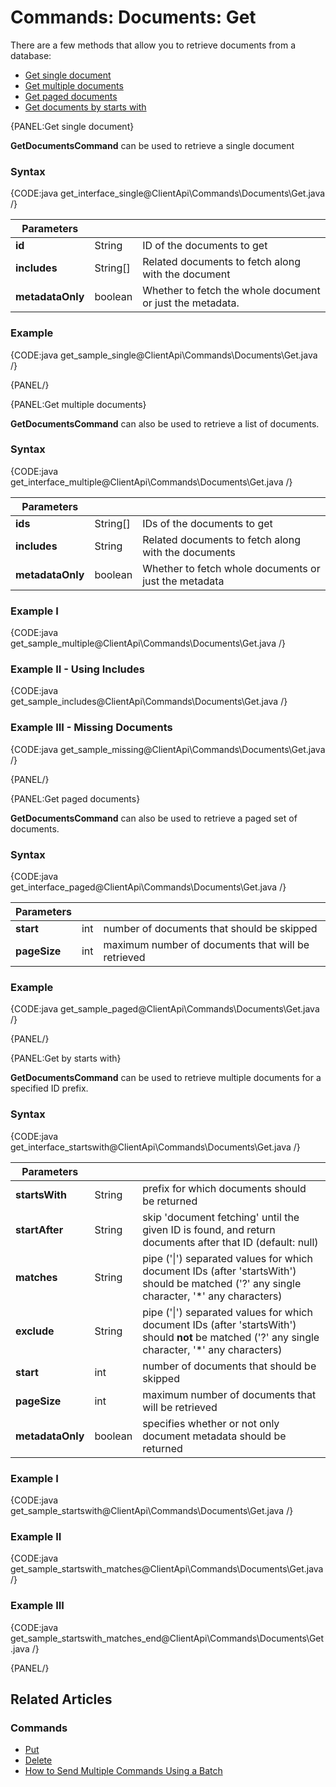 # Commands: Documents: Get

There are a few methods that allow you to retrieve documents from a database:   

- [Get single document](../../../client-api/commands/documents/get#get-single-document)   
- [Get multiple documents](../../../client-api/commands/documents/get#get-multiple-documents)   
- [Get paged documents](../../../client-api/commands/documents/get#get-paged-documents)   
- [Get documents by starts with](../../../client-api/commands/documents/get#get-by-starts-with)  

{PANEL:Get single document}

**GetDocumentsCommand** can be used to retrieve a single document

### Syntax

{CODE:java get_interface_single@ClientApi\Commands\Documents\Get.java /}

| Parameters | | |
| ------------- | ------------- | ----- |
| **id** | String | ID of the documents to get |
| **includes** | String[] | Related documents to fetch along with the document |
| **metadataOnly** | boolean | Whether to fetch the whole document or just the metadata. |

### Example

{CODE:java get_sample_single@ClientApi\Commands\Documents\Get.java /}

{PANEL/}

{PANEL:Get multiple documents}

**GetDocumentsCommand** can also be used to retrieve a list of documents.

### Syntax

{CODE:java get_interface_multiple@ClientApi\Commands\Documents\Get.java /}

| Parameters | | |
| ------------- | ------------- | ----- |
| **ids** | String[] | IDs of the documents to get |
| **includes** | String | Related documents to fetch along with the documents |
| **metadataOnly** | boolean | Whether to fetch whole documents or just the metadata |

### Example I

{CODE:java get_sample_multiple@ClientApi\Commands\Documents\Get.java /}

### Example II - Using Includes

{CODE:java get_sample_includes@ClientApi\Commands\Documents\Get.java /}

### Example III - Missing Documents

{CODE:java get_sample_missing@ClientApi\Commands\Documents\Get.java /}

{PANEL/}

{PANEL:Get paged documents}

**GetDocumentsCommand** can also be used to retrieve a paged set of documents.

### Syntax

{CODE:java get_interface_paged@ClientApi\Commands\Documents\Get.java /}

| Parameters | | |
| ------------- | ------------- | ----- |
| **start** | int | number of documents that should be skipped  |
| **pageSize** | int | maximum number of documents that will be retrieved |

### Example

{CODE:java get_sample_paged@ClientApi\Commands\Documents\Get.java /}

{PANEL/}

{PANEL:Get by starts with}

**GetDocumentsCommand** can be used to retrieve multiple documents for a specified ID prefix.

### Syntax

{CODE:java get_interface_startswith@ClientApi\Commands\Documents\Get.java /}

| Parameters | | |
| ------------- | ------------- | ----- |
| **startsWith** | String | prefix for which documents should be returned |
| **startAfter** | String | skip 'document fetching' until the given ID is found, and return documents after that ID (default: null) |
| **matches** | String | pipe ('&#124;') separated values for which document IDs (after 'startsWith') should be matched ('?' any single character, '*' any characters) |
| **exclude** | String | pipe ('&#124;') separated values for which document IDs (after 'startsWith') should **not** be matched ('?' any single character, '*' any characters) |
| **start** | int | number of documents that should be skipped |
| **pageSize** | int | maximum number of documents that will be retrieved |
| **metadataOnly** | boolean | specifies whether or not only document metadata should be returned |

### Example I

{CODE:java get_sample_startswith@ClientApi\Commands\Documents\Get.java /}

### Example II

{CODE:java get_sample_startswith_matches@ClientApi\Commands\Documents\Get.java /}

### Example III

{CODE:java get_sample_startswith_matches_end@ClientApi\Commands\Documents\Get.java /}

{PANEL/}

## Related Articles

### Commands 

- [Put](../../../client-api/commands/documents/put)  
- [Delete](../../../client-api/commands/documents/delete)
- [How to Send Multiple Commands Using a Batch](../../../client-api/commands/batches/how-to-send-multiple-commands-using-a-batch)

